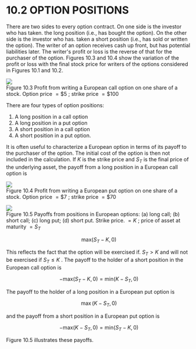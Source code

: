 # 10.2 OPTION POSITIONS  

There are two sides to every option contract. On one side is the investor who has taken. the long position (i.e., has bought the option). On the other side is the investor who has. taken a short position (i.e., has sold or written the option). The writer of an option receives cash up front, but has potential liabilities later. The writer's profit or loss is the reverse of that for the purchaser of the option. Figures 10.3 and 10.4 show the variation of the profit or loss with the final stock price for writers of the options considered in Figures 10.1 and 10.2.  

![](ce418b26bc986d904e595ad30a5e9278d620646f5e2657e44de52239141e2a40.jpg)  
Figure 10.3  Profit from writing a European call option on one share of a stock. Option price $=\$5$ ; strike price $=\$100$  

There are four types of option positions:  

1. A long position in a call option   
2. A long position in a put option   
3. A short position in a call option   
4. A short position in a put option.  

It is often useful to characterize a European option in terms of its payoff to the purchaser of the option. The initial cost of the option is then not included in the calculation. If $K$ is the strike price and $S_{T}$ is the final price of the underlying asset, the payoff from a long position in a European call option is  

![](2b2275bd9d046516740cdb7820d8ad4b7a26fa82f64d28150e583e441ab799c9.jpg)  
Figure 10.4 Profit from writing a European put option on one share of a stock. Option price $=\$7$ ; strike price $=\$70$  

![](9a436ad4a6997cf3cee576eb78f7c4176b7e28824ffae0d3651af7b66db95d5c.jpg)  
Figure 10.5 Payoffs from positions in European options: (a) long call; (b) short call; (c) long put; (d) short put. Strike price. $=K$ ; price of asset at maturity $=S_{T}$  

$$
\mathrm{max}(S_{T}-K,0)
$$  

This reflects the fact that the option will be exercised if. $S_{T}>K$ and will not be exercised if $S_{T}\leq K$ . The payoff to the holder of a short position in the European call option is  

$$
-\mathrm{max}(S_{T}-K,0)=\mathrm{min}(K-S_{T},0)
$$  

The payoff to the holder of a long position in a European put option is  

$$
\operatorname*{max}(K-S_{T},0)
$$  

and the payoff from a short position in a European put option is  

$$
-\mathrm{max}(K-S_{T},0)=\mathrm{min}(S_{T}-K,0)
$$  

Figure 10.5 illustrates these payoffs.  

